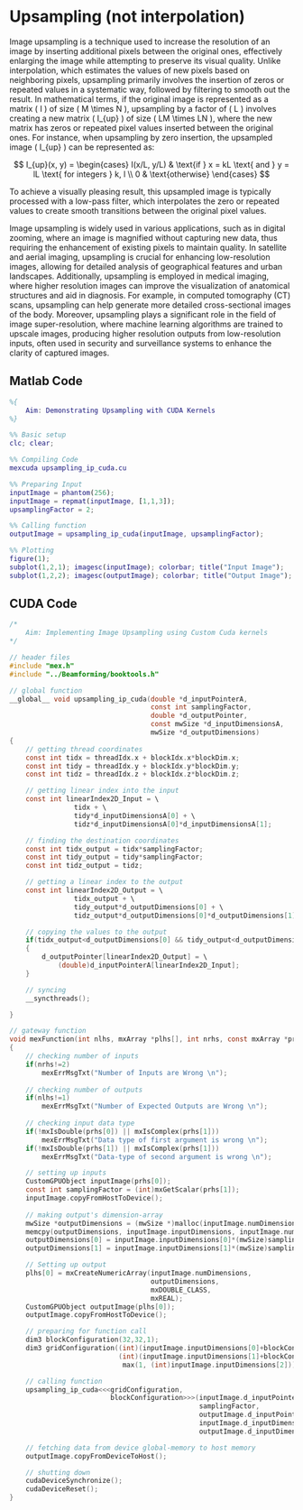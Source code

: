 # Upsampling (not interpolation)

Image upsampling is a technique used to increase the resolution of an image by inserting additional pixels between the original ones, effectively enlarging the image while attempting to preserve its visual quality. Unlike interpolation, which estimates the values of new pixels based on neighboring pixels, upsampling primarily involves the insertion of zeros or repeated values in a systematic way, followed by filtering to smooth out the result. In mathematical terms, if the original image is represented as a matrix \( I \) of size \( M \times N \), upsampling by a factor of \( L \) involves creating a new matrix \( I_{up} \) of size \( LM \times LN \), where the new matrix has zeros or repeated pixel values inserted between the original ones. For instance, when upsampling by zero insertion, the upsampled image \( I_{up} \) can be represented as:

$$
I_{up}(x, y) = 
\begin{cases} 
    I(x/L, y/L) & \text{if } x = kL \text{ and } y = lL \text{ for integers } k, l \\
    0 & \text{otherwise}
\end{cases}
$$

To achieve a visually pleasing result, this upsampled image is typically processed with a low-pass filter, which interpolates the zero or repeated values to create smooth transitions between the original pixel values.

Image upsampling is widely used in various applications, such as in digital zooming, where an image is magnified without capturing new data, thus requiring the enhancement of existing pixels to maintain quality. In satellite and aerial imaging, upsampling is crucial for enhancing low-resolution images, allowing for detailed analysis of geographical features and urban landscapes. Additionally, upsampling is employed in medical imaging, where higher resolution images can improve the visualization of anatomical structures and aid in diagnosis. For example, in computed tomography (CT) scans, upsampling can help generate more detailed cross-sectional images of the body. Moreover, upsampling plays a significant role in the field of image super-resolution, where machine learning algorithms are trained to upscale images, producing higher resolution outputs from low-resolution inputs, often used in security and surveillance systems to enhance the clarity of captured images.


## Matlab Code
```Matlab
%{
    Aim: Demonstrating Upsampling with CUDA Kernels
%}

%% Basic setup
clc; clear;

%% Compiling Code
mexcuda upsampling_ip_cuda.cu

%% Preparing Input
inputImage = phantom(256);
inputImage = repmat(inputImage, [1,1,3]);
upsamplingFactor = 2;

%% Calling function
outputImage = upsampling_ip_cuda(inputImage, upsamplingFactor);

%% Plotting
figure(1);
subplot(1,2,1); imagesc(inputImage); colorbar; title("Input Image"); 
subplot(1,2,2); imagesc(outputImage); colorbar; title("Output Image");
```

## CUDA Code

```C
/*
    Aim: Implementing Image Upsampling using Custom Cuda kernels
*/ 

// header files
#include "mex.h"
#include "../Beamforming/booktools.h"

// global function
__global__ void upsampling_ip_cuda(double *d_inputPointerA,
                                   const int samplingFactor,
                                   double *d_outputPointer,
                                   const mwSize *d_inputDimensionsA,
                                   mwSize *d_outputDimensions)
{
    // getting thread coordinates
    const int tidx = threadIdx.x + blockIdx.x*blockDim.x;
    const int tidy = threadIdx.y + blockIdx.y*blockDim.y;
    const int tidz = threadIdx.z + blockIdx.z*blockDim.z;

    // getting linear index into the input
    const int linearIndex2D_Input = \
                tidx + \
                tidy*d_inputDimensionsA[0] + \
                tidz*d_inputDimensionsA[0]*d_inputDimensionsA[1];

    // finding the destination coordinates
    const int tidx_output = tidx*samplingFactor;
    const int tidy_output = tidy*samplingFactor;
    const int tidz_output = tidz;

    // getting a linear index to the output
    const int linearIndex2D_Output = \
                tidx_output + \
                tidy_output*d_outputDimensions[0] + \
                tidz_output*d_outputDimensions[0]*d_outputDimensions[1];

    // copying the values to the output
    if(tidx_output<d_outputDimensions[0] && tidy_output<d_outputDimensions[1])
    {
        d_outputPointer[linearIndex2D_Output] = \
            (double)d_inputPointerA[linearIndex2D_Input];
    }

    // syncing
    __syncthreads();

}

// gateway function
void mexFunction(int nlhs, mxArray *plhs[], int nrhs, const mxArray *prhs[])
{
    // checking number of inputs
    if(nrhs!=2)
        mexErrMsgTxt("Number of Inputs are Wrong \n");
    
    // checking number of outputs
    if(nlhs!=1)
        mexErrMsgTxt("Number of Expected Outputs are Wrong \n");
    
    // checking input data type
    if(!mxIsDouble(prhs[0]) || mxIsComplex(prhs[1]))
        mexErrMsgTxt("Data type of first argument is wrong \n");
    if(!mxIsDouble(prhs[1]) || mxIsComplex(prhs[1]))
        mexErrMsgTxt("Data-type of second argument is wrong \n");

    // setting up inputs
    CustomGPUObject inputImage(prhs[0]);
    const int samplingFactor = (int)mxGetScalar(prhs[1]);
    inputImage.copyFromHostToDevice();
    
    // making output's dimension-array
    mwSize *outputDimensions = (mwSize *)malloc(inputImage.numDimensions*sizeof(mwSize));
    memcpy(outputDimensions, inputImage.inputDimensions, inputImage.numDimensions*sizeof(mwSize));
    outputDimensions[0] = inputImage.inputDimensions[0]*(mwSize)samplingFactor;
    outputDimensions[1] = inputImage.inputDimensions[1]*(mwSize)samplingFactor;

    // Setting up output
    plhs[0] = mxCreateNumericArray(inputImage.numDimensions,
                                   outputDimensions,
                                   mxDOUBLE_CLASS,
                                   mxREAL);
    CustomGPUObject outputImage(plhs[0]);
    outputImage.copyFromHostToDevice();

    // preparing for function call
    dim3 blockConfiguration(32,32,1);
    dim3 gridConfiguration((int)(inputImage.inputDimensions[0]+blockConfiguration.x-1)/blockConfiguration.x,
                           (int)(inputImage.inputDimensions[1]+blockConfiguration.y-1)/blockConfiguration.y,
                            max(1, (int)inputImage.inputDimensions[2]));

    // calling function
    upsampling_ip_cuda<<<gridConfiguration,
                         blockConfiguration>>>(inputImage.d_inputPointer_real,
                                               samplingFactor,
                                               outputImage.d_inputPointer_real,
                                               inputImage.d_inputDimensions,
                                               outputImage.d_inputDimensions);

    // fetching data from device global-memory to host memory
    outputImage.copyFromDeviceToHost();

    // shutting down
    cudaDeviceSynchronize();
    cudaDeviceReset();
}
```
